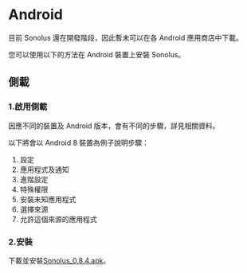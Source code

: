 # Android

目前 Sonolus 還在開發階段，因此暫未可以在各 Android 應用商店中下載。

您可以使用以下的方法在 Android 裝置上安裝 Sonolus。

## 側載

### 1.啟用側載

因應不同的裝置及 Android 版本，會有不同的步驟，詳見相關資料。

以下將會以 Android 8 裝置為例子說明步驟：

1. 設定
2. 應用程式及通知
3. 進階設定
4. 特殊權限
5. 安裝未知應用程式
6. 選擇來源
7. 允許這個來源的應用程式

### 2.安裝

下載並安裝[Sonolus_0.8.4.apk](https://download.sonolus.com/Sonolus_0.8.4.apk)。

